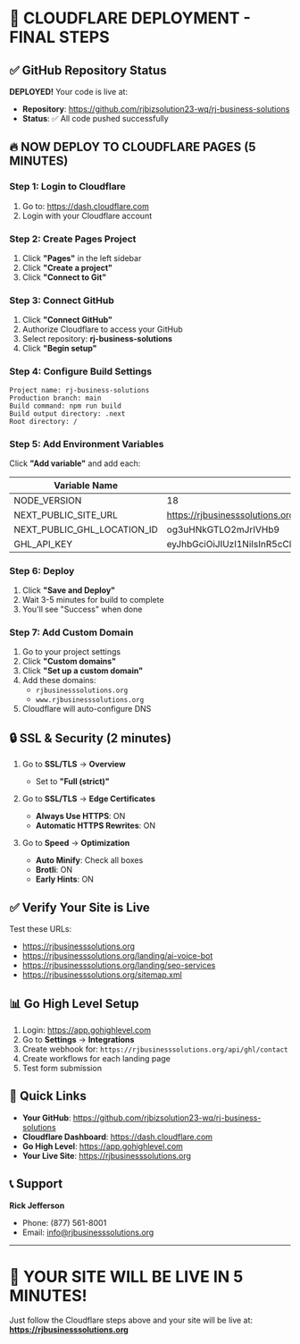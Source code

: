 # 🚀 CLOUDFLARE DEPLOYMENT - FINAL STEPS

## ✅ GitHub Repository Status
**DEPLOYED!** Your code is live at:
- **Repository**: https://github.com/rjbizsolution23-wq/rj-business-solutions
- **Status**: ✅ All code pushed successfully

## 🔥 NOW DEPLOY TO CLOUDFLARE PAGES (5 MINUTES)

### Step 1: Login to Cloudflare
1. Go to: https://dash.cloudflare.com
2. Login with your Cloudflare account

### Step 2: Create Pages Project
1. Click **"Pages"** in the left sidebar
2. Click **"Create a project"**
3. Click **"Connect to Git"**

### Step 3: Connect GitHub
1. Click **"Connect GitHub"**
2. Authorize Cloudflare to access your GitHub
3. Select repository: **rj-business-solutions**
4. Click **"Begin setup"**

### Step 4: Configure Build Settings
```
Project name: rj-business-solutions
Production branch: main
Build command: npm run build
Build output directory: .next
Root directory: /
```

### Step 5: Add Environment Variables
Click **"Add variable"** and add each:

| Variable Name | Value |
|--------------|-------|
| NODE_VERSION | 18 |
| NEXT_PUBLIC_SITE_URL | https://rjbusinesssolutions.org |
| NEXT_PUBLIC_GHL_LOCATION_ID | og3uHNkGTLO2mJrIVHb9 |
| GHL_API_KEY | eyJhbGciOiJIUzI1NiIsInR5cCI6IkpXVCJ9.eyJjb21wYW55SWQiOiJvZzN1SE5rR1RMTzJtSnJJVkhiOSIsImxvY2F0aW9uSWQiOiJvZzN1SE5rR1RMTzJtSnJJVkhiOSIsInZlcnNpb24iOiJ2MSIsImlhdCI6MTcxNjQwNTI4OTI0MiwibmJmIjoxNzE2NDA1Mjg5MjQyfQ._telkkquCAQQGykE7Dm6N2pKgLF9jKz9dQWtJVJq37A |

### Step 6: Deploy
1. Click **"Save and Deploy"**
2. Wait 3-5 minutes for build to complete
3. You'll see "Success" when done

### Step 7: Add Custom Domain
1. Go to your project settings
2. Click **"Custom domains"**
3. Click **"Set up a custom domain"**
4. Add these domains:
   - `rjbusinesssolutions.org`
   - `www.rjbusinesssolutions.org`
5. Cloudflare will auto-configure DNS

## 🔒 SSL & Security (2 minutes)

1. Go to **SSL/TLS** → **Overview**
   - Set to **"Full (strict)"**

2. Go to **SSL/TLS** → **Edge Certificates**
   - **Always Use HTTPS**: ON
   - **Automatic HTTPS Rewrites**: ON

3. Go to **Speed** → **Optimization**
   - **Auto Minify**: Check all boxes
   - **Brotli**: ON
   - **Early Hints**: ON

## ✅ Verify Your Site is Live

Test these URLs:
- https://rjbusinesssolutions.org
- https://rjbusinesssolutions.org/landing/ai-voice-bot
- https://rjbusinesssolutions.org/landing/seo-services
- https://rjbusinesssolutions.org/sitemap.xml

## 📊 Go High Level Setup

1. Login: https://app.gohighlevel.com
2. Go to **Settings** → **Integrations**
3. Create webhook for: `https://rjbusinesssolutions.org/api/ghl/contact`
4. Create workflows for each landing page
5. Test form submission

## 🎯 Quick Links

- **Your GitHub**: https://github.com/rjbizsolution23-wq/rj-business-solutions
- **Cloudflare Dashboard**: https://dash.cloudflare.com
- **Go High Level**: https://app.gohighlevel.com
- **Your Live Site**: https://rjbusinesssolutions.org

## 📞 Support

**Rick Jefferson**
- Phone: (877) 561-8001
- Email: info@rjbusinesssolutions.org

---

# 🎉 YOUR SITE WILL BE LIVE IN 5 MINUTES!

Just follow the Cloudflare steps above and your site will be live at:
**https://rjbusinesssolutions.org**